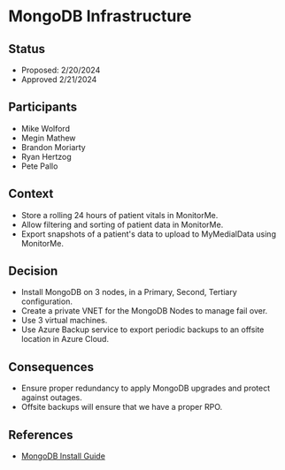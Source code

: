 # MongoDB Infrastructure

## Status

- Proposed: 2/20/2024
- Approved 2/21/2024

## Participants

- Mike Wolford
- Megin Mathew
- Brandon Moriarty
- Ryan Hertzog
- Pete Pallo

## Context

- Store a rolling 24 hours of patient vitals in MonitorMe.
- Allow filtering and sorting of patient data in MonitorMe.
- Export snapshots of a patient's data to upload to MyMedialData using MonitorMe.

## Decision

- Install MongoDB on 3 nodes, in a Primary, Second, Tertiary configuration.
- Create a private VNET for the MongoDB Nodes to manage fail over.
- Use 3 virtual machines.
- Use Azure Backup service to export periodic backups to an offsite location in Azure Cloud.

## Consequences

- Ensure proper redundancy to apply MongoDB upgrades and protect against outages.
- Offsite backups will ensure that we have a proper RPO.

## References

- [MongoDB Install Guide](https://www.mongodb.com/docs/manual/tutorial/install-mongodb-community-with-docker/)
